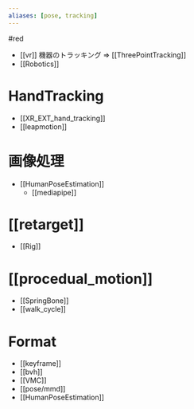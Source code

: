 ```yaml
---
aliases: [pose, tracking]
---
```

#red

- [[vr]] 機器のトラッキング => [[ThreePointTracking]]
- [[Robotics]]

# HandTracking
- [[XR_EXT_hand_tracking]]
- [[leapmotion]]

# 画像処理 
- [[HumanPoseEstimation]]
	- [[mediapipe]]
	
# [[retarget]]
- [[Rig]]

# [[procedual_motion]]
- [[SpringBone]]
- [[walk_cycle]]

# Format
- [[keyframe]]
- [[bvh]]
- [[VMC]]
- [[pose/mmd]]
- [[HumanPoseEstimation]]
